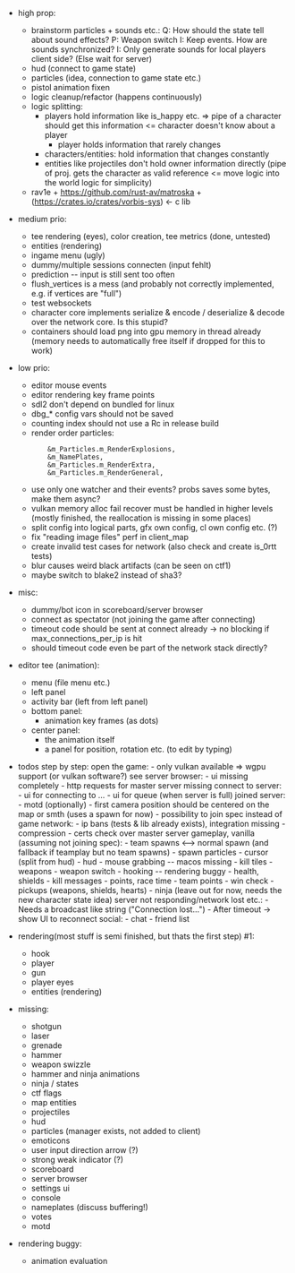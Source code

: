 - high prop:
    - brainstorm particles + sounds etc.:
        Q: How should the state tell about sound effects?
        P: Weapon switch
        I: Keep events. How are sounds synchronized?
        I: Only generate sounds for local players client side? (Else wait for server)
    - hud (connect to game state)
    - particles (idea, connection to game state etc.)
    - pistol animation fixen
    - logic cleanup/refactor (happens continuously)
    - logic splitting:
        - players hold information like is_happy etc. => pipe of a character should get this information <= character doesn't know about a player
            - player holds information that rarely changes
        - characters/entities: hold information that changes constantly
        - entities like projectiles don't hold owner information directly (pipe of proj. gets the character as valid reference <= move logic into the world logic for simplicity)
    - rav1e + https://github.com/rust-av/matroska + (https://crates.io/crates/vorbis-sys) <- c lib

- medium prio:
    - tee rendering (eyes), color creation, tee metrics (done, untested)
    - entities (rendering)
    - ingame menu (ugly)
    - dummy/multiple sessions connecten (input fehlt)
    - prediction -- input is still sent too often
    - flush_vertices is a mess (and probably not correctly implemented, e.g. if vertices are "full")
    - test websockets
    - character core implements serialize & encode / deserialize & decode over the network core. Is this stupid?
    - containers should load png into gpu memory in thread already (memory needs to automatically free itself if dropped for this to work)

- low prio:
    - editor mouse events
    - editor rendering key frame points
    - sdl2 don't depend on bundled for linux
    - dbg_* config vars should not be saved
    - counting index should not use a Rc in release build
    - render order particles:
        ```
            &m_Particles.m_RenderExplosions,
            &m_NamePlates,
            &m_Particles.m_RenderExtra,
            &m_Particles.m_RenderGeneral,
        ```
    - use only one watcher and their events? probs saves some bytes, make them async?
    - vulkan memory alloc fail recover must be handled in higher levels (mostly finished, the reallocation is missing in some places)
    - split config into logical parts, gfx own config, cl own config etc. (?)
    - fix "reading image files" perf in client_map
    - create invalid test cases for network (also check and create is_0rtt tests)
    - blur causes weird black artifacts (can be seen on ctf1)
    - maybe switch to blake2 instead of sha3?

- misc:
    - dummy/bot icon in scoreboard/server browser
    - connect as spectator (not joining the game after connecting)
    - timeout code should be sent at connect already -> no blocking if max_connections_per_ip is hit
    - should timeout code even be part of the network stack directly?

- editor tee (animation):
    - menu (file menu etc.)
    - left panel
    - activity bar (left from left panel)
    - bottom panel:
        - animation key frames (as dots)
    - center panel:
        - the animation itself
        - a panel for position, rotation etc. (to edit by typing)

- todos step by step:
    open the game:
        - only vulkan available => wgpu support (or vulkan software?)
    see server browser:
        - ui missing completely
        - http requests for master server missing
    connect to server:
        - ui for connecting to ...
        - ui for queue (when server is full)
    joined server:
        - motd (optionally)
        - first camera position should be centered on the map or smth (uses a spawn for now)
        - possibility to join spec instead of game
    network:
        - ip bans (tests & lib already exists), integration missing
        - compression
        - certs check over master server
    gameplay, vanilla (assuming not joining spec):
        - team spawns <--> normal spawn (and fallback if teamplay but no team spawns)
        - spawn particles
        - cursor (split from hud)
        - hud
        - mouse grabbing -- macos missing
        - kill tiles
        - weapons
        - weapon switch
        - hooking -- rendering buggy
        - health, shields
        - kill messages
        - points, race time
        - team points
        - win check
        - pickups (weapons, shields, hearts)
        - ninja (leave out for now, needs the new character state idea)
    server not responding/network lost etc.:
        - Needs a broadcast like string ("Connection lost...")
        - After timeout -> show UI to reconnect
    social:
        - chat
        - friend list
        
- rendering(most stuff is semi finished, but thats the first step) #1:
    - hook
    - player
    - gun
    - player eyes
    - entities (rendering)
- missing:
    - shotgun
    - laser
    - grenade
    - hammer
    - weapon swizzle
    - hammer and ninja animations
    - ninja / states
    - ctf flags
    - map entities
    - projectiles
    - hud
    - particles (manager exists, not added to client)
    - emoticons
    - user input direction arrow (?)
    - strong weak indicator (?)
    - scoreboard
    - server browser
    - settings ui
    - console
    - nameplates (discuss buffering!)
    - votes
    - motd

- rendering buggy:
    - animation evaluation
